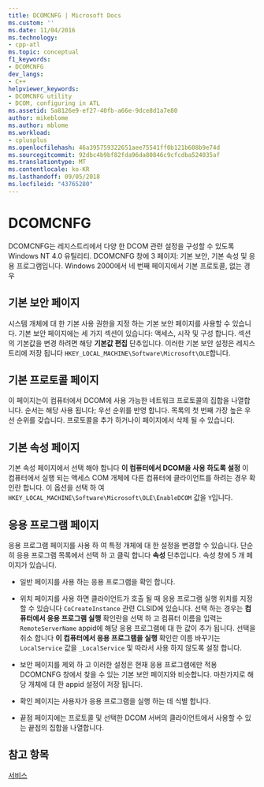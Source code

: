 ```yaml
---
title: DCOMCNFG | Microsoft Docs
ms.custom: ''
ms.date: 11/04/2016
ms.technology:
- cpp-atl
ms.topic: conceptual
f1_keywords:
- DCOMCNFG
dev_langs:
- C++
helpviewer_keywords:
- DCOMCNFG utility
- DCOM, configuring in ATL
ms.assetid: 5a8126e9-ef27-40fb-a66e-9dce8d1a7e80
author: mikeblome
ms.author: mblome
ms.workload:
- cplusplus
ms.openlocfilehash: 46a395759322651aee75541ff0b121b608b9e74d
ms.sourcegitcommit: 92dbc4b9bf82fda96da80846c9cfcdba524035af
ms.translationtype: MT
ms.contentlocale: ko-KR
ms.lasthandoff: 09/05/2018
ms.locfileid: "43765280"
---
```

# <a name="dcomcnfg"></a>DCOMCNFG

DCOMCNFG는 레지스트리에서 다양 한 DCOM 관련 설정을 구성할 수 있도록 Windows NT 4.0 유틸리티. DCOMCNFG 창에 3 페이지: 기본 보안, 기본 속성 및 응용 프로그램입니다. Windows 2000에서 네 번째 페이지에서 기본 프로토콜, 없는 경우

## <a name="default-security-page"></a>기본 보안 페이지

시스템 개체에 대 한 기본 사용 권한을 지정 하는 기본 보안 페이지를 사용할 수 있습니다. 기본 보안 페이지에는 세 가지 섹션이 있습니다: 액세스, 시작 및 구성 합니다. 섹션의 기본값을 변경 하려면 해당 **기본값 편집** 단추입니다. 이러한 기본 보안 설정은 레지스트리에 저장 됩니다 `HKEY_LOCAL_MACHINE\Software\Microsoft\OLE`합니다.

## <a name="default-protocols-page"></a>기본 프로토콜 페이지

이 페이지는이 컴퓨터에서 DCOM에 사용 가능한 네트워크 프로토콜의 집합을 나열합니다. 순서는 해당 사용 됩니다; 우선 순위를 반영 합니다. 목록의 첫 번째 가장 높은 우선 순위를 갖습니다. 프로토콜을 추가 하거나이 페이지에서 삭제 될 수 있습니다.

## <a name="default-properties-page"></a>기본 속성 페이지

기본 속성 페이지에서 선택 해야 합니다 **이 컴퓨터에서 DCOM을 사용 하도록 설정** 이 컴퓨터에서 실행 되는 액세스 COM 개체에 다른 컴퓨터에 클라이언트를 하려는 경우 확인란 합니다. 이 옵션을 선택 하 여 `HKEY_LOCAL_MACHINE\Software\Microsoft\OLE\EnableDCOM` 값을 `Y`입니다.

## <a name="applications-page"></a>응용 프로그램 페이지

응용 프로그램 페이지를 사용 하 여 특정 개체에 대 한 설정을 변경할 수 있습니다. 단순히 응용 프로그램 목록에서 선택 하 고 클릭 합니다 **속성** 단추입니다. 속성 창에 5 개 페이지가 있습니다.

- 일반 페이지를 사용 하는 응용 프로그램을 확인 합니다.

- 위치 페이지를 사용 하면 클라이언트가 호출 될 때 응용 프로그램 실행 위치를 지정할 수 있습니다 `CoCreateInstance` 관련 CLSID에 있습니다. 선택 하는 경우는 **컴퓨터에서 응용 프로그램 실행** 확인란을 선택 하 고 컴퓨터 이름을 입력는 `RemoteServerName` appid에 해당 응용 프로그램에 대 한 값이 추가 됩니다. 선택을 취소 합니다 **이 컴퓨터에서 응용 프로그램을 실행** 확인란 이름 바꾸기는 `LocalService` 값을 `_LocalService` 및 따라서 사용 하지 않도록 설정 합니다.

- 보안 페이지를 제외 하 고 이러한 설정은 현재 응용 프로그램에만 적용 DCOMCNFG 창에서 찾을 수 있는 기본 보안 페이지와 비슷합니다. 마찬가지로 해당 개체에 대 한 appid 설정이 저장 됩니다.

- 확인 페이지는 사용자가 응용 프로그램을 실행 하는 데 식별 합니다.

- 끝점 페이지에는 프로토콜 및 선택한 DCOM 서버의 클라이언트에서 사용할 수 있는 끝점의 집합을 나열합니다.

## <a name="see-also"></a>참고 항목

[서비스](../atl/atl-services.md)

